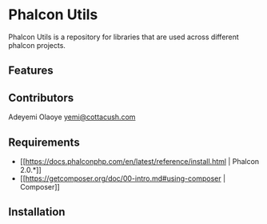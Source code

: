 Phalcon Utils
=============
Phalcon Utils is a repository for libraries that are used across different phalcon projects.


Features
--------



Contributors
------------
Adeyemi Olaoye <yemi@cottacush.com>


Requirements
------------
* [[https://docs.phalconphp.com/en/latest/reference/install.html | Phalcon 2.0.*]]
* [[https://getcomposer.org/doc/00-intro.md#using-composer | Composer]]



Installation
------------





